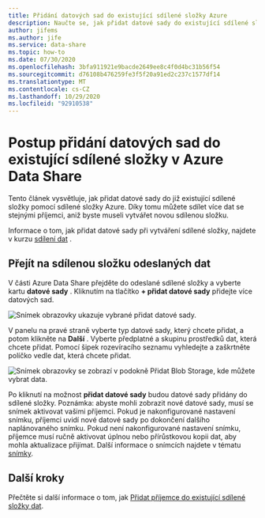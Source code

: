 ```yaml
---
title: Přidání datových sad do existující sdílené složky Azure
description: Naučte se, jak přidat datové sady do existující sdílené složky v Azure Data Share a sdílet se stejnými příjemci.
author: jifems
ms.author: jife
ms.service: data-share
ms.topic: how-to
ms.date: 07/30/2020
ms.openlocfilehash: 3bfa911921e9bacde2649ee8c4f0d4bc31b56f54
ms.sourcegitcommit: d76108b476259fe3f5f20a91ed2c237c1577df14
ms.translationtype: MT
ms.contentlocale: cs-CZ
ms.lasthandoff: 10/29/2020
ms.locfileid: "92910538"
---
```

# <a name="how-to-add-datasets-to-an-existing-share-in-azure-data-share"></a>Postup přidání datových sad do existující sdílené složky v Azure Data Share

Tento článek vysvětluje, jak přidat datové sady do již existující sdílené složky pomocí sdílené složky Azure. Díky tomu můžete sdílet více dat se stejnými příjemci, aniž byste museli vytvářet novou sdílenou složku.

Informace o tom, jak přidat datové sady při vytváření sdílené složky, najdete v kurzu [sdílení dat](share-your-data.md) .

## <a name="navigate-to-a-sent-data-share"></a>Přejít na sdílenou složku odeslaných dat

V části Azure Data Share přejděte do odeslané sdílené složky a vyberte kartu **datové sady** . Kliknutím na tlačítko **+ přidat datové sady** přidejte více datových sad.

![Snímek obrazovky ukazuje vybrané přidat datové sady.](./media/how-to/how-to-add-datasets/add-datasets.png)

V panelu na pravé straně vyberte typ datové sady, který chcete přidat, a potom klikněte na **Další** . Vyberte předplatné a skupinu prostředků dat, která chcete přidat. Pomocí šipek rozevíracího seznamu vyhledejte a zaškrtněte políčko vedle dat, která chcete přidat.

![Snímek obrazovky se zobrazí v podokně Přidat Blob Storage, kde můžete vybrat data.](./media/how-to/how-to-add-datasets/add-datasets-side.png)

Po kliknutí na možnost **přidat datové sady** budou datové sady přidány do sdílené složky. Poznámka: abyste mohli zobrazit nové datové sady, musí se snímek aktivovat vašimi příjemci. Pokud je nakonfigurované nastavení snímku, příjemci uvidí nové datové sady po dokončení dalšího naplánovaného snímku. Pokud není nakonfigurované nastavení snímku, příjemce musí ručně aktivovat úplnou nebo přírůstkovou kopii dat, aby mohla aktualizace přijímat. Další informace o snímcích najdete v tématu [snímky](terminology.md).

## <a name="next-steps"></a>Další kroky
Přečtěte si další informace o tom, jak [Přidat příjemce do existující sdílené složky dat](how-to-add-recipients.md).